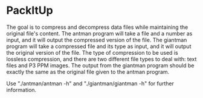 # PackItUp
The goal is to compress and decompress data files while maintaining the original file's content. The antman program will take a file and a number as input, and it will output the compressed version of the file. The giantman program will take a compressed file and its type as input, and it will output the original version of the file.  The type of compression to be used is lossless compression, and there are two different file types to deal with: text files and P3 PPM images.  The output from the giantman program should be exactly the same as the original file given to the antman program.

Use "./antman/antman -h" and "./giantman/giantman -h" for further information.
